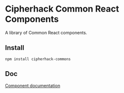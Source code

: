 # Cipherhack Common React Components

A library of Common React components.

## Install
```
npm install cipherhack-commons
```

## Doc
[Component documentation](https://rishabhgupta.github.io/ps-react-rg/)

